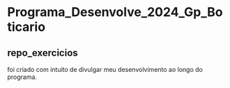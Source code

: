 # **Programa_Desenvolve_2024_Gp_Boticario**
## repo_exercicios
foi criado com intuíto de divulgar meu desenvolvimento ao longo do programa.
